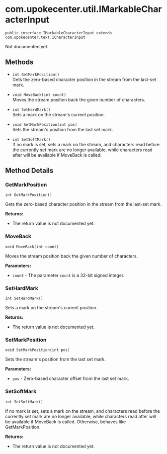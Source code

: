 # com.upokecenter.util.IMarkableCharacterInput

    public interface IMarkableCharacterInput extends com.upokecenter.text.ICharacterInput

Not documented yet.

## Methods

* `int GetMarkPosition()`<br>
 Gets the zero-based character position in the stream from the last-set mark.

* `void MoveBack(int count)`<br>
 Moves the stream position back the given number of characters.

* `int SetHardMark()`<br>
 Sets a mark on the stream's current position.

* `void SetMarkPosition(int pos)`<br>
 Sets the stream's position from the last set mark.

* `int SetSoftMark()`<br>
 If no mark is set, sets a mark on the stream, and characters read before the
 currently set mark are no longer available, while characters read after will
 be available if MoveBack is called.

## Method Details

### GetMarkPosition
    int GetMarkPosition()
Gets the zero-based character position in the stream from the last-set mark.

**Returns:**

* The return value is not documented yet.

### MoveBack
    void MoveBack(int count)
Moves the stream position back the given number of characters.

**Parameters:**

* <code>count</code> - The parameter <code>count</code> is a 32-bit signed integer.

### SetHardMark
    int SetHardMark()
Sets a mark on the stream's current position.

**Returns:**

* The return value is not documented yet.

### SetMarkPosition
    void SetMarkPosition(int pos)
Sets the stream's position from the last set mark.

**Parameters:**

* <code>pos</code> - Zero-based character offset from the last set mark.

### SetSoftMark
    int SetSoftMark()
If no mark is set, sets a mark on the stream, and characters read before the
 currently set mark are no longer available, while characters read after will
 be available if MoveBack is called. Otherwise, behaves like GetMarkPosition.

**Returns:**

* The return value is not documented yet.
